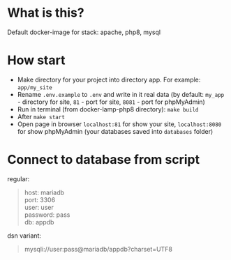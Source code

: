 # What is this?
Default docker-image for stack: apache, php8, mysql

# How start
* Make directory for your project into directory app. For example: `app/my_site`
* Rename `.env.example` to `.env` and write in it real data (by default: `my_app` - directory for site, `81` - port for site, `8081` - port for phpMyAdmin)
* Run in terminal (from docker-lamp-php8 directory): `make build`
* After `make start`
* Open page in browser `localhost:81` for show your site, `localhost:8080` for show phpMyAdmin (your databases saved into `databases` folder)

# Connect to database from script
regular:  
> host: mariadb  
> port: 3306  
> user: user  
> password: pass  
> db: appdb  

dsn variant:
> mysqli://user:pass@mariadb/appdb?charset=UTF8